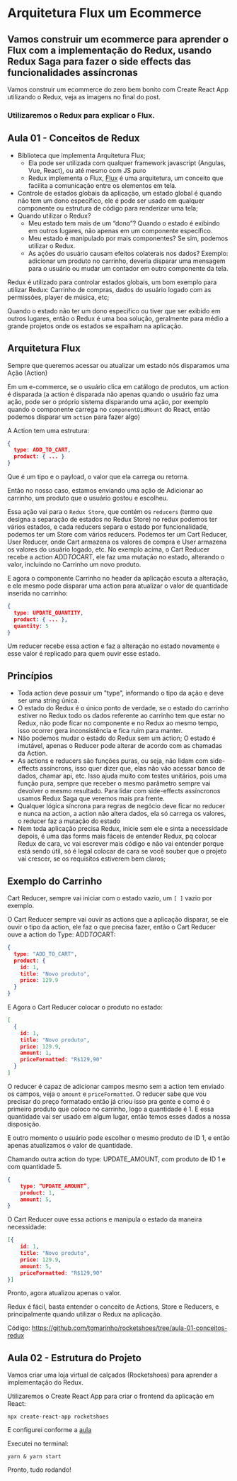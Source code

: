# Arquitetura Flux um Ecommerce

## Vamos construir um ecommerce para aprender o Flux com a implementação do Redux, usando Redux Saga para fazer o side effects das funcionalidades assíncronas

Vamos construir um ecommerce do zero bem bonito com Create React App utilizando o Redux, veja as imagens no final do post.

### Utilizaremos o Redux para explicar o Flux.

## Aula 01 - Conceitos de Redux

- Biblioteca que implementa Arquitetura Flux;
  - Ela pode ser utilizada com qualquer framework javascript (Angulas, Vue, React), ou até mesmo com JS puro
  - Redux implementa o Flux, [Flux](https://facebook.github.io/flux/) é uma arquitetura, um conceito que facilita a comunicação entre os elementos em tela.
- Controle de estados globais da aplicação, um estado global é quando não tem um dono específico, ele é pode ser usado em qualquer componente ou estrutura de código para renderizar uma tela;
- Quando utilizar o Redux?
  - Meu estado tem mais de um “dono”? Quando o estado é exibindo em outros lugares, não apenas em um componente específico.
  - Meu estado é manipulado por mais componentes? Se sim, podemos utilizar o Redux.
  - As ações do usuário causam efeitos colaterais nos dados? Exemplo: adicionar um produto no carrinho, deveria disparar uma mensagem para o usuário ou mudar um contador em outro componente da tela.

Redux é utilizado para controlar estados globais, um bom exemplo para utilizar Redux: Carrinho de compras, dados do usuário logado com as permissões, player de música, etc;

Quando o estado não ter um dono específico ou tiver que ser exibido em outros lugares, então o Redux é uma boa solução, geralmente para médio a grande projetos onde os estados se espalham na aplicação.

## Arquitetura Flux

Sempre que queremos acessar ou atualizar um estado nós disparamos uma Ação (Action)

Em um e-commerce, se o usuário clica em catálogo de produtos, um action é disparada (a action é disparada não apenas quando o usuário faz uma ação, pode ser o próprio sistema disparando uma ação, por exemplo quando o componente carrega no `componentDidMount` do React, então podemos disparar um `action` para fazer algo)

A Action tem uma estrutura:

```json
{
  type: ADD_TO_CART,
  product: { ... } 
}
```

Que é um tipo e o payload, o valor que ela carrega ou retorna.

Então no nosso caso, estamos enviando uma ação de Adicionar ao carrinho, um produto que o usuário gostou e escolheu.

Essa ação vai para o `Redux Store`, que contém os `reducers` (termo que designa a separação de estados no Redux Store) no redux podemos ter vários estados, e cada reducers separa o estado por funcionalidade, podemos ter um Store com vários reducers. Podemos ter um Cart Reducer, User Reducer, onde Cart armazena os valores de compra e User armazena os valores do usuário logado, etc. No exemplo acima, o Cart Reducer recebe a action ADD*TO*CART, ele faz uma mutação no estado, alterando o valor, incluindo no Carrinho um novo produto.

E agora o componente Carrinho no header da aplicação escuta a alteração, e ele mesmo pode disparar uma action para atualizar o valor de quantidade inserida no carrinho:

```json
{
  type: UPDATE_QUANTITY,
  product: { ... },
  quantity: 5
}
```

Um reducer recebe essa action e faz a alteração no estado novamente e esse valor é replicado para quem ouvir esse estado.

## Princípios

- Toda action deve possuir um "type", informando o tipo da ação e deve ser uma string única.
- O estado do Redux é o único ponto de verdade, se o estado do carrinho estiver no Redux todo os dados referente ao carrinho tem que estar no Redux, não pode ficar no componente e no Redux ao mesmo tempo, isso ocorrer gera inconsistência e fica ruim para manter.
- Não podemos mudar o estado do Redux sem um action; O estado é imutável, apenas o Reducer pode alterar de acordo com as chamadas da Action.
- As actions e reducers são funções puras, ou seja, não lidam com side-effects assíncrons, isso quer dizer que, elas não vão acessar banco de dados, chamar api, etc. Isso ajuda muito com testes unitários, pois uma função pura, sempre que receber o mesmo parâmetro sempre vai devolver o mesmo resultado. Para lidar com side-effects assíncronos usamos Redux Saga que veremos mais pra frente.
- Qualquer lógica síncrona para regras de negócio deve ficar no reducer e nunca na action, a action não altera dados, ela só carrega os valores, o reducer faz a mutação do estado
- Nem toda aplicação precisa Redux, inicie sem ele e sinta a necessidade depois, é uma das forms mais fáceis de entender Redux, pq colocar Redux de cara, vc vai escrever mais código e não vai entender porque está sendo útil, só é legal colocar de cara se você souber que o projeto vai crescer, se os requisitos estiverem bem claros;

## Exemplo do Carrinho

Cart Reducer, sempre vai iniciar com o estado vazio, um `[ ]` vazio por exemplo.

O Cart Reducer sempre vai ouvir as actions que a aplicação disparar, se ele ouvir o tipo da action, ele faz o que precisa fazer, então o Cart Reducer ouve a action do Type: ADD*TO*CART:

```json
{
  type: "ADD_TO_CART",
  product: {
    id: 1,
    title: "Novo produto",
    price: 129.9
  }
}
```

E Agora o Cart Reducer colocar o produto no estado:

```json
[
  {
    id: 1,
    title: "Novo produto",
    price: 129.9,
    amount: 1,
    priceFormatted: "R$129,90"
  }
]
```

O reducer é capaz de adicionar campos mesmo sem a action tem enviado os campos, veja o `amount` e `priceFormatted`. O reducer sabe que vou precisar do preço formatado então já criou isso pra gente e como é o primeiro produto que coloco no carrinho, logo a quantidade é 1. E essa quantidade vai ser usado em algum lugar, então temos esses dados a nossa disposição.

E outro momento o usuário pode escolher o mesmo produto de ID 1, e então apenas atualizamos o valor de quantidade.

Chamando outra action do type: UPDATE_AMOUNT, com produto de ID 1 e com quantidade 5.

```json
{
    type: “UPDATE_AMOUNT”,
    product: 1,
    amount: 5,
}
```

O Cart Reducer ouve essa actions e manipula o estado da maneira necessidade:

```json
[{
    id: 1,
    title: "Novo produto",
    price: 129.9,
    amount: 5,
    priceFormatted: "R$129,90"
}]
```

Pronto, agora atualizou apenas o valor.

Redux é fácil, basta entender o conceito de Actions, Store e Reducers, e principalmente quando utilizar o Redux na aplicação.

Código: https://github.com/tgmarinho/rocketshoes/tree/aula-01-conceitos-redux

## Aula 02 - Estrutura do Projeto

Vamos criar uma loja virtual de calçados (Rocketshoes) para aprender a implementação do Redux.

Utilizaremos o Create React App para criar o frontend da aplicação em React:

```shell
npx create-react-app rocketshoes
```

E configurei conforme a [aula](https://github.com/tgmarinho/front-react/commit/287881809382cf33c18a14dec9b01d6965aa90e5)

Executei no terminal:

```shell
yarn & yarn start
```

Pronto, tudo rodando!